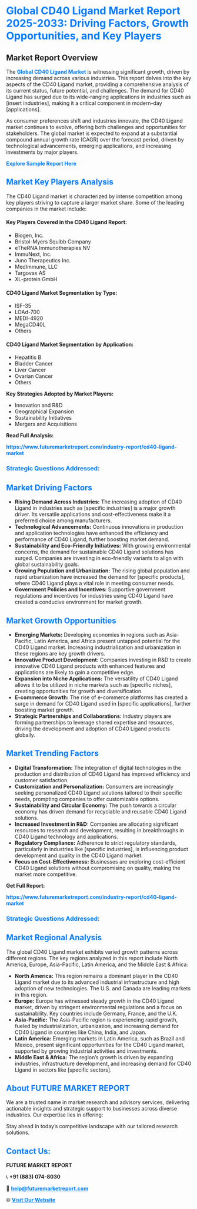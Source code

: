 <h1 style="color: #007BFF;">Global CD40 Ligand Market Report 2025-2033: Driving Factors, Growth Opportunities, and Key Players</h1>

<section id="overview">
<h2>Market Report Overview</h2>
<p>The <a href="https://www.futuremarketreport.com/industry-report/cd40-ligand-market" style="color: #007BFF; text-decoration: none;"><strong>Global CD40 Ligand Market</strong></a> is witnessing significant growth, driven by increasing demand across various industries. This report delves into the key aspects of the CD40 Ligand market, providing a comprehensive analysis of its current status, future potential, and challenges. The demand for CD40 Ligand has surged due to its wide-ranging applications in industries such as [insert industries], making it a critical component in modern-day [applications].</p>
<p>As consumer preferences shift and industries innovate, the CD40 Ligand market continues to evolve, offering both challenges and opportunities for stakeholders. The global market is expected to expand at a substantial compound annual growth rate (CAGR) over the forecast period, driven by technological advancements, emerging applications, and increasing investments by major players.</p>
</section>

<section id="overview">
<p><a href="https://www.futuremarketreport.com/request-sample/reportId=53015" style="color: #007BFF; text-decoration: none;"><strong>Explore Sample Report Here</strong></a></p>
</section>

<section id="key-players">
<h2 style="color: #007BFF;">Market Key Players Analysis</h2>
<p>The CD40 Ligand market is characterized by intense competition among key players striving to capture a larger market share. Some of the leading companies in the market include:</p>
<h4>Key Players Covered in the CD40 Ligand Report:</h4>
<ul><li>Biogen, Inc.</li><li>Bristol-Myers Squibb Company</li><li>eTheRNA Immunotherapies NV</li><li>ImmuNext, Inc.</li><li>Juno Therapeutics Inc.</li><li>MedImmune, LLC</li><li>Targovax AS</li><li>XL-protein GmbH</li></ul>
<h4>CD40 Ligand Market Segmentation by Type:</h4>
<ul><li>ISF-35</li><li>LOAd-700</li><li>MEDI-4920</li><li>MegaCD40L</li><li>Others</li></ul>

<h4>CD40 Ligand Market Segmentation by Application:</h4>
<ul><li>Hepatitis B</li><li>Bladder Cancer</li><li>Liver Cancer</li><li>Ovarian Cancer</li><li>Others</li></ul>
<p><strong>Key Strategies Adopted by Market Players:</strong></p>
<ul>
<li>Innovation and R&D</li>
<li>Geographical Expansion</li>
<li>Sustainability Initiatives</li>
<li>Mergers and Acquisitions</li>
</ul>
</section>

<section>
<p><strong>Read Full Analysis: </strong></p><a href="https://www.futuremarketreport.com/industry-report/cd40-ligand-market" style="color: #007BFF; text-decoration: none;"><strong>https://www.futuremarketreport.com/industry-report/cd40-ligand-market</strong></a>
<h3 style="color: #007BFF;">Strategic Questions Addressed:</h3>
</section>

<section id="driving-factors">
<h2 style="color: #007BFF;">Market Driving Factors</h2>
<ul>
<li><strong>Rising Demand Across Industries:</strong> The increasing adoption of CD40 Ligand in industries such as [specific industries] is a major growth driver. Its versatile applications and cost-effectiveness make it a preferred choice among manufacturers.</li>
<li><strong>Technological Advancements:</strong> Continuous innovations in production and application technologies have enhanced the efficiency and performance of CD40 Ligand, further boosting market demand.</li>
<li><strong>Sustainability and Eco-Friendly Initiatives:</strong> With growing environmental concerns, the demand for sustainable CD40 Ligand solutions has surged. Companies are investing in eco-friendly variants to align with global sustainability goals.</li>
<li><strong>Growing Population and Urbanization:</strong> The rising global population and rapid urbanization have increased the demand for [specific products], where CD40 Ligand plays a vital role in meeting consumer needs.</li>
<li><strong>Government Policies and Incentives:</strong> Supportive government regulations and incentives for industries using CD40 Ligand have created a conducive environment for market growth.</li>
</ul>
</section>

<section id="growth-opportunities">
<h2 style="color: #007BFF;">Market Growth Opportunities</h2>
<ul>
<li><strong>Emerging Markets:</strong> Developing economies in regions such as Asia-Pacific, Latin America, and Africa present untapped potential for the CD40 Ligand market. Increasing industrialization and urbanization in these regions are key growth drivers.</li>
<li><strong>Innovative Product Development:</strong> Companies investing in R&D to create innovative CD40 Ligand products with enhanced features and applications are likely to gain a competitive edge.</li>
<li><strong>Expansion into Niche Applications:</strong> The versatility of CD40 Ligand allows it to be utilized in niche markets such as [specific niches], creating opportunities for growth and diversification.</li>
<li><strong>E-commerce Growth:</strong> The rise of e-commerce platforms has created a surge in demand for CD40 Ligand used in [specific applications], further boosting market growth.</li>
<li><strong>Strategic Partnerships and Collaborations:</strong> Industry players are forming partnerships to leverage shared expertise and resources, driving the development and adoption of CD40 Ligand products globally.</li>
</ul>
</section>

<section id="trending-factors">
<h2 style="color: #007BFF;">Market Trending Factors</h2>
<ul>
<li><strong>Digital Transformation:</strong> The integration of digital technologies in the production and distribution of CD40 Ligand has improved efficiency and customer satisfaction.</li>
<li><strong>Customization and Personalization:</strong> Consumers are increasingly seeking personalized CD40 Ligand solutions tailored to their specific needs, prompting companies to offer customizable options.</li>
<li><strong>Sustainability and Circular Economy:</strong> The push towards a circular economy has driven demand for recyclable and reusable CD40 Ligand solutions.</li>
<li><strong>Increased Investment in R&D:</strong> Companies are allocating significant resources to research and development, resulting in breakthroughs in CD40 Ligand technology and applications.</li>
<li><strong>Regulatory Compliance:</strong> Adherence to strict regulatory standards, particularly in industries like [specific industries], is influencing product development and quality in the CD40 Ligand market.</li>
<li><strong>Focus on Cost-Effectiveness:</strong> Businesses are exploring cost-efficient CD40 Ligand solutions without compromising on quality, making the market more competitive.</li>
</ul>
</section>

<section>
<p><strong>Get Full Report: </strong></p><a href="https://www.futuremarketreport.com/industry-report/cd40-ligand-market" style="color: #007BFF; text-decoration: none;"><strong>https://www.futuremarketreport.com/industry-report/cd40-ligand-market</strong></a>
<h3 style="color: #007BFF;">Strategic Questions Addressed:</h3>
</section>


<section id="regional-analysis">
<h2 style="color: #007BFF;">Market Regional Analysis</h2>
<p>The global CD40 Ligand market exhibits varied growth patterns across different regions. The key regions analyzed in this report include North America, Europe, Asia-Pacific, Latin America, and the Middle East & Africa:</p>
<ul>
<li><strong>North America:</strong> This region remains a dominant player in the CD40 Ligand market due to its advanced industrial infrastructure and high adoption of new technologies. The U.S. and Canada are leading markets in this region.</li>
<li><strong>Europe:</strong> Europe has witnessed steady growth in the CD40 Ligand market, driven by stringent environmental regulations and a focus on sustainability. Key countries include Germany, France, and the U.K.</li>
<li><strong>Asia-Pacific:</strong> The Asia-Pacific region is experiencing rapid growth, fueled by industrialization, urbanization, and increasing demand for CD40 Ligand in countries like China, India, and Japan.</li>
<li><strong>Latin America:</strong> Emerging markets in Latin America, such as Brazil and Mexico, present significant opportunities for the CD40 Ligand market, supported by growing industrial activities and investments.</li>
<li><strong>Middle East & Africa:</strong> The region’s growth is driven by expanding industries, infrastructure development, and increasing demand for CD40 Ligand in sectors like [specific sectors].</li>
</ul>
</section>

<footer>
<h2 style="color: #007BFF;">About FUTURE MARKET REPORT</h2>
<p>We are a trusted name in market research and advisory services, delivering actionable insights and strategic support to businesses across diverse industries. Our expertise lies in offering:</p>

<p>Stay ahead in today’s competitive landscape with our tailored research solutions.</p>

<h2 style="color: #007BFF;">Contact Us:</h2>
<p><strong>FUTURE MARKET REPORT</strong></p>
<p>📞 <strong>+91 (883) 074-8030</strong></p>
<p>📧 <strong><a href="mailto:help@futuremarketreport.com" style="color: #007BFF;">help@futuremarketreport.com</a></strong></p>
<p>🌐 <strong><a href="https://www.futuremarketreport.com/" style="color: #007BFF;">Visit Our Website</a></strong></p>
</footer>